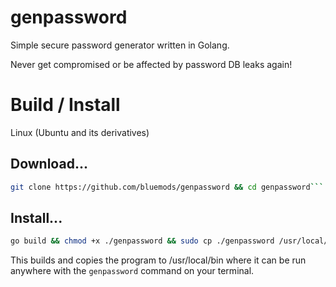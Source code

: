 # genpassword

Simple secure password generator written in Golang.

Never get compromised or be affected by password DB leaks again!

# Build / Install

Linux (Ubuntu and its derivatives)

## Download...

```bash
git clone https://github.com/bluemods/genpassword && cd genpassword```
```

## Install...

```bash
go build && chmod +x ./genpassword && sudo cp ./genpassword /usr/local/bin && source ~/.bashrc
```

This builds and copies the program to /usr/local/bin where it can be run anywhere with the `genpassword` command on your terminal.